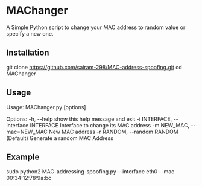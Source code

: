 # MAChanger
A Simple Python script to change your MAC address to random value or specify a new one.

## Installation
git clone https://github.com/sairam-298/MAC-address-spoofing.git
cd MAChanger


## Usage
Usage: MAChanger.py [options]

Options:
  -h, --help            show this help message and exit
  -i INTERFACE, --interface INTERFACE
                        Interface to change its MAC address
  -m NEW_MAC, --mac=NEW_MAC
                        New MAC address
  -r RANDOM,  --random RANDOM (Default)
                        Generate a random MAC Address
      

## Example
sudo python2 MAC-addressing-spoofing.py --interface eth0 --mac 00:34:12:78:9a:bc
